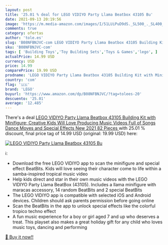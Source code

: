 ```yaml
---
layout: post
title: '25.01 % deal for LEGO VIDIYO Party Llama Beatbox 43105 Bu'
date: 2021-09-13 20:19:56
image: 'https://m.media-amazon.com/images/I/51LUiPuD9dS._SL500_._SL400_.jpg'
comments: true
category: ofertas
author: 'tole.es'
slug: 'B08NFBNJVC-com LEGO VIDIYO Party Llama Beatbox 43105 Building Kit with...'
sku: 'B08NFBNJVC-com'
tags: [ 'Building Toys','Toy Building Sets','Toys & Games','lego', ]
actualPrice: 14.99 USD
currency: USD
price: 14.99
comparePrice: 19.99 USD
prodname: 'LEGO VIDIYO Party Llama Beatbox 43105 Building Kit with Minifigure; Creative Kids Will Love Producing Music Videos Full of Songs  Dance Moves and Special Effects  New 2021  82 Pieces '
country: 'com'
flag: '🇺🇸'
brand: 'LEGO'
buyurl: 'https://www.amazon.com/dp/B08NFBNJVC/?tag=tolees-20'
descuento: '25.01'
average: '12.485'
---
```


There's a deal [LEGO VIDIYO Party Llama Beatbox 43105 Building Kit with Minifigure; Creative Kids Will Love Producing Music Videos Full of Songs  Dance Moves and Special Effects  New 2021  82 Pieces ](https://www.amazon.com/dp/B08NFBNJVC/?tag=tolees-20)  with  25.01 % discount, final price tag of  14.99 USD (original: 19.99 USD) here:

[![LEGO VIDIYO Party Llama Beatbox 43105 Bu](https://m.media-amazon.com/images/I/51LUiPuD9dS._SL500_._SL400_.jpg)](https://www.amazon.com/dp/B08NFBNJVC/?tag=tolees-20)

ℹ️:

- Download the free LEGO VIDIYO app to scan the minifigure and special effect BeatBits. Kids will love seeing their character come to life within a samba-inspired tropical music video
- Help kids direct and star in their own music videos with the LEGO VIDIYO Party Llama BeatBox (43105). Includes a llama minifigure with maracas accessory, 14 random BeatBits and 2 special BeatBits
- The LEGO VIDIYO app is compatible with selected iOS and Android devices. Children should ask parents permission before going online
- Scan the BeatBits in the app to unlock special effects like the colorful tropico techno effect
- A fun music experience for a boy or girl aged 7 and up who deserves a treat. This playset also makes a great holiday gift for any child who loves music toys, dancing and performing

[🛒 Buy it now!!](https://www.amazon.com/dp/B08NFBNJVC/?tag=tolees-20)

